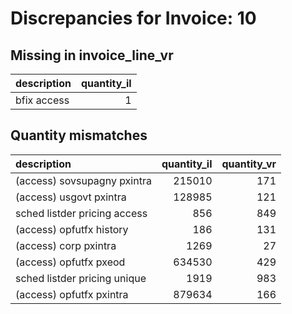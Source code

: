 # Discrepancies for Invoice: 10

## Missing in invoice_line_vr

| description   |   quantity_il |
|:--------------|--------------:|
| bfix access   |             1 |

## Quantity mismatches

| description                  |   quantity_il |   quantity_vr |
|:-----------------------------|--------------:|--------------:|
| (access) sovsupagny pxintra  |        215010 |           171 |
| (access) usgovt pxintra      |        128985 |           121 |
| sched listder pricing access |           856 |           849 |
| (access) opfutfx history     |           186 |           131 |
| (access) corp pxintra        |          1269 |            27 |
| (access) opfutfx pxeod       |        634530 |           429 |
| sched listder pricing unique |          1919 |           983 |
| (access) opfutfx pxintra     |        879634 |           166 |
